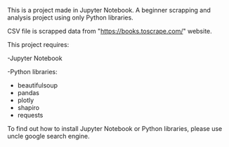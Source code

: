 This is a  project made in Jupyter Notebook. A beginner scrapping and analysis project using only Python libraries. 

CSV file is scrapped data from "https://books.toscrape.com/" website. 

This project requires:

-Jupyter Notebook

-Python libraries:
  - beautifulsoup
  - pandas
  - plotly
  - shapiro
  - requests


To find out how to install Jupyter Notebook or Python libraries, please use uncle google search engine.
